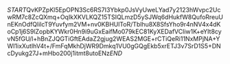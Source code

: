 $START$QvKPZpKl5EpOPN3Sc6RS7I3Ybkp0JsVyUweLYad7y2123hWvpc2UcwRM7c8ZcQXmq+OqIkXKVLKQZ15TSIQLmzD5ySJWq6dHukfW8QufoRreuUnEKnOdfQlilcT9Yuvfym2VM+nv0KBHUlToR/Tblhu8X8SfsYho9r4nNV4x4dKoCp1j6S9lZopbKYWkr0Hn9i9uGxEaifMo079kEC81KyXEDafVCliw1K+eYIt8cyvN5fGU/l+hBnZJQGTiGftEAdaZ2gjug2WEAS2MGE+rCTiQeRi11NxMPjNA+YWI1ixXutlhV4t+/FmFqMkhDjWR9Dmkq1VU0gGQgEkb5xrETJ3v7SrD1S5+DNcDyukg27J+mHbo200j1itmt8utoENz$END$